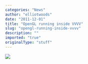 ```yaml
---
categories: "News"
author: "elliotwoods"
date: "2011-12-01"
title: "OpenGL running inside VVVV"
slug: "opengl-running-inside-vvvv"
description: ""
imported: "true"
originalType: "stuff"
---
```



![](Capture.PNG) 


